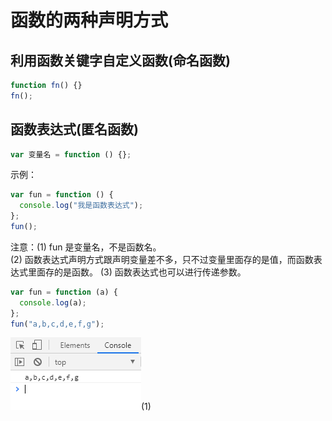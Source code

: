 # 函数的两种声明方式

## 利用函数关键字自定义函数(命名函数)

```javascript
function fn() {}
fn();
```

## 函数表达式(匿名函数)

```javascript
var 变量名 = function () {};
```

示例：

```javascript
var fun = function () {
  console.log("我是函数表达式");
};
fun();
```

注意：(1) fun 是变量名，不是函数名。  
(2) 函数表达式声明方式跟声明变量差不多，只不过变量里面存的是值，而函数表达式里面存的是函数。
(3) 函数表达式也可以进行传递参数。

```javascript
var fun = function (a) {
  console.log(a);
};
fun("a,b,c,d,e,f,g");
```

![iamge](../images/35/1.PNG)(1)
